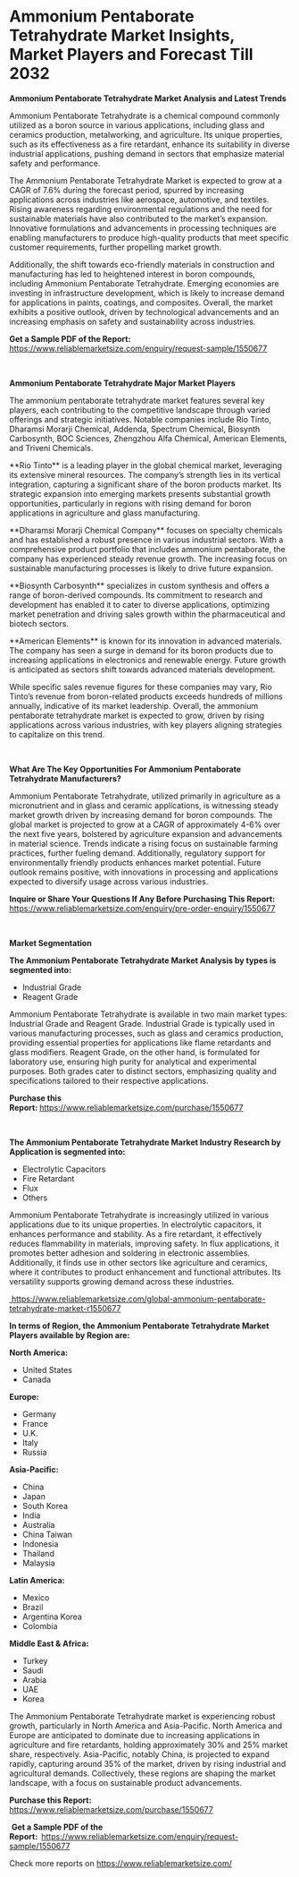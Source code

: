 <p><h1>Ammonium Pentaborate Tetrahydrate Market Insights, Market Players and Forecast Till 2032</h1></p><p><strong>Ammonium Pentaborate Tetrahydrate Market Analysis and Latest Trends</strong></p>
<p><p>Ammonium Pentaborate Tetrahydrate is a chemical compound commonly utilized as a boron source in various applications, including glass and ceramics production, metalworking, and agriculture. Its unique properties, such as its effectiveness as a fire retardant, enhance its suitability in diverse industrial applications, pushing demand in sectors that emphasize material safety and performance.</p><p>The Ammonium Pentaborate Tetrahydrate Market is expected to grow at a CAGR of 7.6% during the forecast period, spurred by increasing applications across industries like aerospace, automotive, and textiles. Rising awareness regarding environmental regulations and the need for sustainable materials have also contributed to the market’s expansion. Innovative formulations and advancements in processing techniques are enabling manufacturers to produce high-quality products that meet specific customer requirements, further propelling market growth.</p><p>Additionally, the shift towards eco-friendly materials in construction and manufacturing has led to heightened interest in boron compounds, including Ammonium Pentaborate Tetrahydrate. Emerging economies are investing in infrastructure development, which is likely to increase demand for applications in paints, coatings, and composites. Overall, the market exhibits a positive outlook, driven by technological advancements and an increasing emphasis on safety and sustainability across industries.</p></p>
<p><strong>Get a Sample PDF of the Report:&nbsp;</strong> <a href="https://www.reliablemarketsize.com/enquiry/request-sample/1550677?utm_campaign=2565&utm_medium=2&utm_source=Github&utm_content=ia&utm_term=31032025&utm_id=ammonium-pentaborate-tetrahydrate">https://www.reliablemarketsize.com/enquiry/request-sample/1550677</a></p>
<p>&nbsp;</p>
<p><strong>Ammonium Pentaborate Tetrahydrate Major Market Players</strong></p>
<p><p>The ammonium pentaborate tetrahydrate market features several key players, each contributing to the competitive landscape through varied offerings and strategic initiatives. Notable companies include Rio Tinto, Dharamsi Morarji Chemical, Addenda, Spectrum Chemical, Biosynth Carbosynth, BOC Sciences, Zhengzhou Alfa Chemical, American Elements, and Triveni Chemicals.</p><p>**Rio Tinto** is a leading player in the global chemical market, leveraging its extensive mineral resources. The company’s strength lies in its vertical integration, capturing a significant share of the boron products market. Its strategic expansion into emerging markets presents substantial growth opportunities, particularly in regions with rising demand for boron applications in agriculture and glass manufacturing.</p><p>**Dharamsi Morarji Chemical Company** focuses on specialty chemicals and has established a robust presence in various industrial sectors. With a comprehensive product portfolio that includes ammonium pentaborate, the company has experienced steady revenue growth. The increasing focus on sustainable manufacturing processes is likely to drive future expansion.</p><p>**Biosynth Carbosynth** specializes in custom synthesis and offers a range of boron-derived compounds. Its commitment to research and development has enabled it to cater to diverse applications, optimizing market penetration and driving sales growth within the pharmaceutical and biotech sectors.</p><p>**American Elements** is known for its innovation in advanced materials. The company has seen a surge in demand for its boron products due to increasing applications in electronics and renewable energy. Future growth is anticipated as sectors shift towards advanced materials development.</p><p>While specific sales revenue figures for these companies may vary, Rio Tinto’s revenue from boron-related products exceeds hundreds of millions annually, indicative of its market leadership. Overall, the ammonium pentaborate tetrahydrate market is expected to grow, driven by rising applications across various industries, with key players aligning strategies to capitalize on this trend.</p></p>
<p>&nbsp;</p>
<p><strong>What Are The Key Opportunities For Ammonium Pentaborate Tetrahydrate Manufacturers?</strong></p>
<p><p>Ammonium Pentaborate Tetrahydrate, utilized primarily in agriculture as a micronutrient and in glass and ceramic applications, is witnessing steady market growth driven by increasing demand for boron compounds. The global market is projected to grow at a CAGR of approximately 4-6% over the next five years, bolstered by agriculture expansion and advancements in material science. Trends indicate a rising focus on sustainable farming practices, further fueling demand. Additionally, regulatory support for environmentally friendly products enhances market potential. Future outlook remains positive, with innovations in processing and applications expected to diversify usage across various industries.</p></p>
<p><strong>Inquire or Share Your Questions If Any Before Purchasing This Report:</strong> <a href="https://www.reliablemarketsize.com/enquiry/pre-order-enquiry/1550677?utm_campaign=2565&utm_medium=2&utm_source=Github&utm_content=ia&utm_term=31032025&utm_id=ammonium-pentaborate-tetrahydrate">https://www.reliablemarketsize.com/enquiry/pre-order-enquiry/1550677</a></p>
<p>&nbsp;</p>
<p><strong>Market Segmentation</strong></p>
<p><strong>The Ammonium Pentaborate Tetrahydrate Market Analysis by types is segmented into:</strong></p>
<p><ul><li>Industrial Grade</li><li>Reagent Grade</li></ul></p>
<p><p>Ammonium Pentaborate Tetrahydrate is available in two main market types: Industrial Grade and Reagent Grade. Industrial Grade is typically used in various manufacturing processes, such as glass and ceramics production, providing essential properties for applications like flame retardants and glass modifiers. Reagent Grade, on the other hand, is formulated for laboratory use, ensuring high purity for analytical and experimental purposes. Both grades cater to distinct sectors, emphasizing quality and specifications tailored to their respective applications.</p></p>
<p><strong>Purchase this Report:&nbsp;</strong><a href="https://www.reliablemarketsize.com/purchase/1550677?utm_campaign=2565&utm_medium=2&utm_source=Github&utm_content=ia&utm_term=31032025&utm_id=ammonium-pentaborate-tetrahydrate">https://www.reliablemarketsize.com/purchase/1550677</a></p>
<p>&nbsp;</p>
<p><strong>The Ammonium Pentaborate Tetrahydrate Market Industry Research by Application is segmented into:</strong></p>
<p><ul><li>Electrolytic Capacitors</li><li>Fire Retardant</li><li>Flux</li><li>Others</li></ul></p>
<p><p>Ammonium Pentaborate Tetrahydrate is increasingly utilized in various applications due to its unique properties. In electrolytic capacitors, it enhances performance and stability. As a fire retardant, it effectively reduces flammability in materials, improving safety. In flux applications, it promotes better adhesion and soldering in electronic assemblies. Additionally, it finds use in other sectors like agriculture and ceramics, where it contributes to product enhancement and functional attributes. Its versatility supports growing demand across these industries.</p></p>
<p><a href="https://www.reliablemarketsize.com/global-ammonium-pentaborate-tetrahydrate-market-r1550677?utm_campaign=2565&utm_medium=2&utm_source=Github&utm_content=ia&utm_term=31032025&utm_id=ammonium-pentaborate-tetrahydrate">&nbsp;https://www.reliablemarketsize.com/global-ammonium-pentaborate-tetrahydrate-market-r1550677</a></p>
<p><strong>In terms of Region, the Ammonium Pentaborate Tetrahydrate Market Players available by Region are:</strong></p>
<p>
    <p> <strong> North America: </strong>
        <ul>
            <li>United States</li>
            <li>Canada</li>
        </ul>
        </p> 
    <p> <strong> Europe: </strong>
        <ul>
            <li>Germany</li>
            <li>France</li>
            <li>U.K.</li>
            <li>Italy</li>
            <li>Russia</li>
        </ul>
        </p> 
    <p> <strong> Asia-Pacific: </strong>
        <ul>
            <li>China</li>
            <li>Japan</li>
            <li>South Korea</li>
            <li>India</li>
            <li>Australia</li>
            <li>China Taiwan</li>
            <li>Indonesia</li>
            <li>Thailand</li>
            <li>Malaysia</li>
        </ul>
        </p> 
    <p> <strong> Latin America: </strong>
        <ul>
            <li>Mexico</li>
            <li>Brazil</li>
            <li>Argentina Korea</li>
            <li>Colombia</li>
        </ul>
        </p> 
    <p> <strong> Middle East & Africa: </strong>
        <ul>
            <li>Turkey</li>
            <li>Saudi</li>
            <li>Arabia</li>
            <li>UAE</li>
            <li>Korea</li>
        </ul>
    </p>
    </p>
<p><p>The Ammonium Pentaborate Tetrahydrate market is experiencing robust growth, particularly in North America and Asia-Pacific. North America and Europe are anticipated to dominate due to increasing applications in agriculture and fire retardants, holding approximately 30% and 25% market share, respectively. Asia-Pacific, notably China, is projected to expand rapidly, capturing around 35% of the market, driven by rising industrial and agricultural demands. Collectively, these regions are shaping the market landscape, with a focus on sustainable product advancements.</p></p>
<p><strong>Purchase this Report: </strong><a href="https://www.reliablemarketsize.com/purchase/1550677?utm_campaign=2565&utm_medium=2&utm_source=Github&utm_content=ia&utm_term=31032025&utm_id=ammonium-pentaborate-tetrahydrate">https://www.reliablemarketsize.com/purchase/1550677</a></p>
<p>&nbsp;<strong>Get a Sample PDF of the Report:&nbsp;&nbsp;</strong><a href="https://www.reliablemarketsize.com/enquiry/request-sample/1550677?utm_campaign=2565&utm_medium=2&utm_source=Github&utm_content=ia&utm_term=31032025&utm_id=ammonium-pentaborate-tetrahydrate">https://www.reliablemarketsize.com/enquiry/request-sample/1550677</a></p>
<p><strong></strong></p>
<p>Check more reports on <a href="https://www.reliablemarketsize.com/?utm_campaign=2565&utm_medium=2&utm_source=Github&utm_content=ia&utm_term=31032025&utm_id=ammonium-pentaborate-tetrahydrate">https://www.reliablemarketsize.com/</a></p>